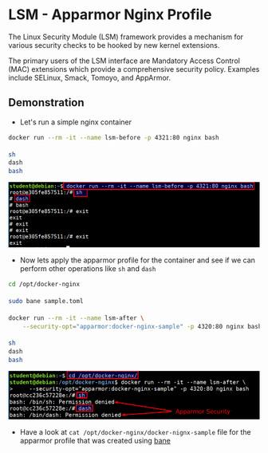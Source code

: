 # LSM - Apparmor Nginx Profile

The Linux Security Module (LSM) framework provides a mechanism for various security checks to be hooked by new kernel extensions.

The primary users of the LSM interface are Mandatory Access Control (MAC) extensions which provide a comprehensive security policy. Examples include SELinux, Smack, Tomoyo, and AppArmor.

## Demonstration

* Let's run a simple nginx container

```bash
docker run --rm -it --name lsm-before -p 4321:80 nginx bash

sh
dash
bash
```

![lsm before nginx](images/lsm-before.png)


* Now lets apply the apparmor profile for the container and see if we can perform other operations like `sh` and `dash`

```bash
cd /opt/docker-nginx

sudo bane sample.toml 

docker run --rm -it --name lsm-after \
    --security-opt="apparmor:docker-nginx-sample" -p 4320:80 nginx bash

sh
dash
bash
```

![lsm after nginx](images/lsm-after.png)


* Have a look at `cat /opt/docker-nginx/docker-nignx-sample` file for the apparmor profile that was created using [bane](https://github.com/genuinetools/bane)